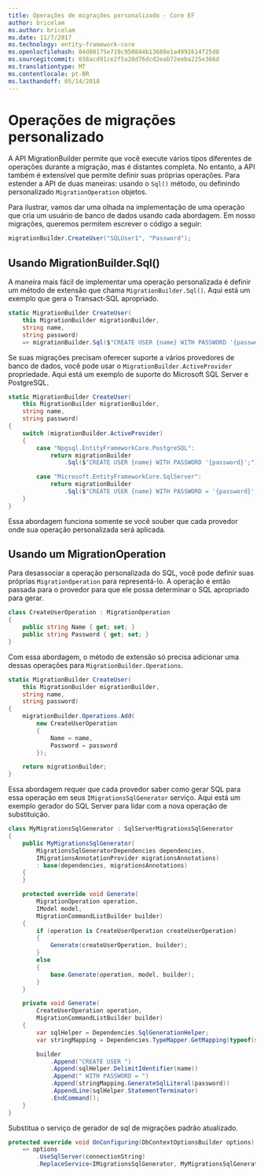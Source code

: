 ```yaml
---
title: Operações de migrações personalizado - Core EF
author: bricelam
ms.author: bricelam
ms.date: 11/7/2017
ms.technology: entity-framework-core
ms.openlocfilehash: 84d80175e719c950844b13688e1a4992614f25d8
ms.sourcegitcommit: 038acd91ce2f5a28d76dcd2eab72eeba225e366d
ms.translationtype: MT
ms.contentlocale: pt-BR
ms.lasthandoff: 05/14/2018
---
```

<a name="custom-migrations-operations"></a>Operações de migrações personalizado
============================
A API MigrationBuilder permite que você execute vários tipos diferentes de operações durante a migração, mas é distantes completa. No entanto, a API também é extensível que permite definir suas próprias operações. Para estender a API de duas maneiras: usando o `Sql()` método, ou definindo personalizado `MigrationOperation` objetos.

Para ilustrar, vamos dar uma olhada na implementação de uma operação que cria um usuário de banco de dados usando cada abordagem. Em nosso migrações, queremos permitem escrever o código a seguir:

``` csharp
migrationBuilder.CreateUser("SQLUser1", "Password");
```

<a name="using-migrationbuildersql"></a>Usando MigrationBuilder.Sql()
----------------------------
A maneira mais fácil de implementar uma operação personalizada é definir um método de extensão que chama `MigrationBuilder.Sql()`.
Aqui está um exemplo que gera o Transact-SQL apropriado.

``` csharp
static MigrationBuilder CreateUser(
    this MigrationBuilder migrationBuilder,
    string name,
    string password)
    => migrationBuilder.Sql($"CREATE USER {name} WITH PASSWORD '{password}';");
```

Se suas migrações precisam oferecer suporte a vários provedores de banco de dados, você pode usar o `MigrationBuilder.ActiveProvider` propriedade. Aqui está um exemplo de suporte do Microsoft SQL Server e PostgreSQL.

``` csharp
static MigrationBuilder CreateUser(
    this MigrationBuilder migrationBuilder,
    string name,
    string password)
{
    switch (migrationBuilder.ActiveProvider)
    {
        case "Npgsql.EntityFrameworkCore.PostgreSQL":
            return migrationBuilder
                .Sql($"CREATE USER {name} WITH PASSWORD '{password}';");

        case "Microsoft.EntityFrameworkCore.SqlServer":
            return migrationBuilder
                .Sql($"CREATE USER {name} WITH PASSWORD = '{password}';");
    }
}
```

Essa abordagem funciona somente se você souber que cada provedor onde sua operação personalizada será aplicada.

<a name="using-a-migrationoperation"></a>Usando um MigrationOperation
---------------------------
Para desassociar a operação personalizada do SQL, você pode definir suas próprias `MigrationOperation` para representá-lo. A operação é então passada para o provedor para que ele possa determinar o SQL apropriado para gerar.

``` csharp
class CreateUserOperation : MigrationOperation
{
    public string Name { get; set; }
    public string Password { get; set; }
}
```

Com essa abordagem, o método de extensão só precisa adicionar uma dessas operações para `MigrationBuilder.Operations`.

``` csharp
static MigrationBuilder CreateUser(
    this MigrationBuilder migrationBuilder,
    string name,
    string password)
{
    migrationBuilder.Operations.Add(
        new CreateUserOperation
        {
            Name = name,
            Password = password
        });

    return migrationBuilder;
}
```

Essa abordagem requer que cada provedor saber como gerar SQL para essa operação em seus `IMigrationsSqlGenerator` serviço. Aqui está um exemplo gerador do SQL Server para lidar com a nova operação de substituição.

``` csharp
class MyMigrationsSqlGenerator : SqlServerMigrationsSqlGenerator
{
    public MyMigrationsSqlGenerator(
        MigrationsSqlGeneratorDependencies dependencies,
        IMigrationsAnnotationProvider migrationsAnnotations)
        : base(dependencies, migrationsAnnotations)
    {
    }

    protected override void Generate(
        MigrationOperation operation,
        IModel model,
        MigrationCommandListBuilder builder)
    {
        if (operation is CreateUserOperation createUserOperation)
        {
            Generate(createUserOperation, builder);
        }
        else
        {
            base.Generate(operation, model, builder);
        }
    }

    private void Generate(
        CreateUserOperation operation,
        MigrationCommandListBuilder builder)
    {
        var sqlHelper = Dependencies.SqlGenerationHelper;
        var stringMapping = Dependencies.TypeMapper.GetMapping(typeof(string));

        builder
            .Append("CREATE USER ")
            .Append(sqlHelper.DelimitIdentifier(name))
            .Append(" WITH PASSWORD = ")
            .Append(stringMapping.GenerateSqlLiteral(password))
            .AppendLine(sqlHelper.StatementTerminator)
            .EndCommand();
    }
}
```

Substitua o serviço de gerador de sql de migrações padrão atualizado.

``` csharp
protected override void OnConfiguring(DbContextOptionsBuilder options)
    => options
        .UseSqlServer(connectionString)
        .ReplaceService<IMigrationsSqlGenerator, MyMigrationsSqlGenerator>();
```
